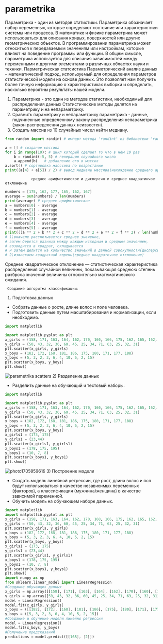 # parametrika
Параметрика - один из методов статистики. 
Параметрика обозначает набор переменных, которые определяют состояние или характеристики системы или процесса. В математике и физике параметрика может использоваться для описания кривых, поверхностей или других геометрических объектов. В программировании параметрика может относиться к передаваемым значениям или настройкам, которые влияют на поведение программы или функции. В общем смысле, параметрика используется для описания зависимостей между переменными и другими элементами в различных областях науки и техники.
Парметрическая статсистика 
Параметрический анализ данных – математический подход, используемый для определения параметров статистической модели на основе данных. Это позволяет нам получить более точную информацию о характеристиках выборки и определить, насколько вероятны результаты нашей модели.
1) Параметрика - это один из методов статистики, необходимый для распределения данных Статистические методы делятся на параметрику и на непараметрику.
2) Сравнить параметрику и непараметрику параметрика - данные, подчиненные определенному закону распределения непараметрика (закон распределения данных неизвестен).
3) Создать массив из 10 случайных чисел найти медиану.


```python
from random import randint # импорт метода 'randint' из библиотеки 'random' для генерации случайного числа в промежутке от а до b

a = [] # создание массива
for i in range(10): # цикл который сделает то что в нём 10 раз
    b = randint(-5, 5) # генерация случайного числа
    a.append(b)   # добавление его в массив
a.sort() # сортировка масссива по возрастанию
print((a[4] + a[5]) / 2) # вывод медианы массива(нахождение среднего арифметического двух средних чисел медианы массива)
```
                среднее арифметическое и дисперсия и среднее квадратинчое отклонение 
```python
numbers = [175, 162, 177, 165, 162, 167]
average = sum(numbers) / len(numbers)
print(average) # среднее арифметическое 
a = numbers[0] - average
b = numbers[1] - average
c = numbers[2] - average
d = numbers[3] - average
e = numbers[4] - average
f = numbers[5] - average
print(((a ** 2 + b ** 2 + c ** 2 + d ** 2 + e ** 2 + f ** 2) / len(numbers) **0.5)) 
# 1)вначале рассчитывается среднее значение, 
# затем берется разница между каждым исходным и средним значением, 
# возводится в квадрат, складывается 
# и затем делится на количество значений в данной совокупности(дисперсия) 
# 2)извлекаем квадратный корень(среднее квадратичное отклонение)
```
Среднее квадратическое отклонение — статистическая характеристика распределения случайной величины, показывающая среднюю степень разброса значений величины относительно математического ожидания.

     Создание алгоритма классификации:
1) Подготовка данных
- Собрать данные о росте, длине волос и поле человека.
- Подготовить данные путем масштабирования и нормализации, если необходимо.
```python
import matplotlib

import matplotlib.pyplot as plt
x_girls = (158, 171, 163, 164, 162, 170, 160, 166, 175, 162, 165, 162, 167)
y_girls = (50, 43, 32, 36, 60, 45, 25, 34, 71, 63, 25, 32, 31)
plt.scatter(x_girls, y_girls)
x_boys = (182, 172, 168, 181, 186, 175, 180, 171, 177, 188)
y_boys = (5, 3, 2, 3, 6, 4, 10, 5, 2, 15)
plt.scatter(x_boys, y_boys)
plt.show()
```
![parametrika scatters](https://github.com/zinchenkoooo/neparametrika/assets/143995863/450b48b1-041d-4249-8fa2-77e45a38bec3)
2) Разделение данных
- Разделить данные на обучающий и тестовый наборы.

```python
import matplotlib

import matplotlib.pyplot as plt
x_girls = (158, 171, 163, 164, 162, 170, 160, 166, 175, 162, 165, 162, 167)
y_girls = (50, 43, 32, 36, 60, 45, 25, 34, 71, 63, 25, 32, 31)
plt.scatter(x_girls, y_girls)
x_boys = (182, 172, 168, 181, 186, 175, 180, 171, 177, 188)
y_boys = (5, 3, 2, 3, 6, 4, 10, 5, 2, 15)
plt.scatter(x_boys, y_boys)
x_girls1 = (173, 175)
y_girls1 = (23,44)
plt.scatter(x_girls1, y_girls1)
x_boys1 = (178, 175, 195)
y_boys1 = (10, 7, 8)
plt.scatter(x_boys1, y_boys1)
plt.show()
```
![photo1705959619](https://github.com/zinchenkoooo/neparametrika/assets/143995863/409d012a-f601-4059-b002-9ddfb9616849)
3) Построение модели
- Создать модель линейной регрессии, где рост, длина волос и пол будут использоваться в качестве независимых переменных (факторов), а классификация (мужчина/женщина) в качестве зависимой переменной.
- Обучить модель на обучающем наборе данных.
```python
import matplotlib
import matplotlib.pyplot as plt
x_girls = (158, 171, 163, 164, 162, 170, 160, 166, 175, 162, 165, 162, 167)
y_girls = (50, 43, 32, 36, 60, 45, 25, 34, 71, 63, 25, 32, 31)
plt.scatter(x_girls, y_girls)
x_boys = (182, 172, 168, 181, 186, 175, 180, 171, 177, 188)
y_boys = (5, 3, 2, 3, 6, 4, 10, 5, 2, 15)
plt.scatter(x_boys, y_boys)
x_girls1 = (173, 175)
y_girls1 = (23,44)
plt.scatter(x_girls1, y_girls1)
x_boys1 = (178, 175, 195)
y_boys1 = (10, 7, 8)
plt.scatter(x_boys1, y_boys1)
plt.show()
import numpy as np
from sklearn.linear_model import LinearRegression
#Создание обучающих данных
x_girls = np.array([[158], [171], [163], [164], [162], [170], [160], [166], [175], [162], [165],[162], [167]])
y_girls = np.array([50, 43, 32, 36, 60, 45, 25, 34, 71, 63, 25, 32, 31])
model = LinearRegression()
model.fit(x_girls, y_girls)
x_boys = ([[182], [172], [168], [181], [186], [175], [180], [171], [177], [188]])
y_boys = ([5, 3, 2, 3, 6, 4, 10, 5, 2, 15])
#Создание и обучение модели линейно регрессии
model = LinearRegression()
model.fit(x_boys, y_boys)
#Получение предсказаний
predictions = model.predict([[168], [2]])
```

